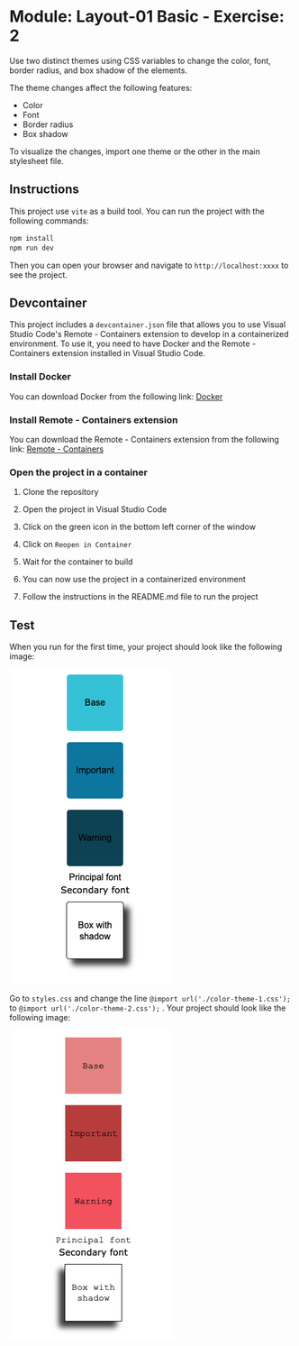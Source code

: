 # Module: Layout-01 Basic - Exercise: 2

Use two distinct themes using CSS variables to change the color, font, border radius, and box shadow of the elements.

The theme changes affect the following features:

- Color
- Font
- Border radius
- Box shadow

To visualize the changes, import one theme or the other in the main stylesheet file.

## Instructions

This project use `vite` as a build tool. You can run the project with the following commands:

```bash
npm install
npm run dev
```

Then you can open your browser and navigate to `http://localhost:xxxx` to see the project.

## Devcontainer

This project includes a `devcontainer.json` file that allows you to use Visual Studio Code's Remote - Containers extension to develop in a containerized environment. To use it, you need to have Docker and the Remote - Containers extension installed in Visual Studio Code.

### Install Docker

You can download Docker from the following link: [Docker](https://www.docker.com/products/docker-desktop)

### Install Remote - Containers extension

You can download the Remote - Containers extension from the following link: [Remote - Containers](https://marketplace.visualstudio.com/items?itemName=ms-vscode-remote.remote-containers)

### Open the project in a container

1. Clone the repository

2. Open the project in Visual Studio Code

3. Click on the green icon in the bottom left corner of the window

4. Click on `Reopen in Container`

5. Wait for the container to build

6. You can now use the project in a containerized environment

7. Follow the instructions in the README.md file to run the project

## Test

When you run for the first time, your project should look like the following image:

![Result](./assets/theme1.png)

Go to `styles.css` and change the line `@import url('./color-theme-1.css');` to `@import url('./color-theme-2.css');` . Your project should look like the following image:

![Result](./assets/theme2.png)